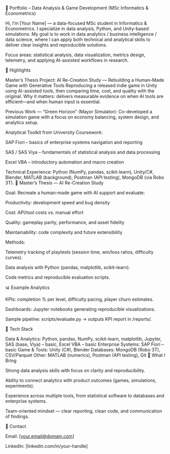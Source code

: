 🎯 Portfolio – Data Analysis & Game Development (MSc Informatics & Econometrics)

Hi, I’m [Your Name] — a data-focused MSc student in Informatics & Econometrics.
I specialize in data analysis, Python, and Unity-based simulations. My goal is to work in data analytics / business intelligence / data science, where I can apply both technical and analytical skills to deliver clear insights and reproducible solutions.

Focus areas: statistical analysis, data visualization, metrics design, telemetry, and applying AI-assisted workflows in research.

🔑 Highlights

Master’s Thesis Project: AI Re-Creation Study — Rebuilding a Human-Made Game with Generative Tools
Reproducing a released indie game in Unity using AI-assisted tools, then comparing time, cost, and quality with the original.
Why it matters: delivers measurable evidence on when AI tools are efficient—and when human input is essential.

Previous Work — “Green Horizon” (Mayor Simulator):
Co-developed a simulation game with a focus on economy balancing, system design, and analytics setup.

Analytical Toolkit from University Coursework:

SAP Fiori – basics of enterprise systems navigation and reporting

SAS / SAS Viya – fundamentals of statistical analysis and data processing

Excel VBA – introductory automation and macro creation

Technical Experience: Python (NumPy, pandas, scikit-learn), Unity/C#, Blender, MATLAB (background), Postman (API testing), MongoDB (via Robo 3T).
🧪 Master’s Thesis — AI Re-Creation Study

Goal: Recreate a human-made game with AI support and evaluate:

Productivity: development speed and bug density

Cost: API/tool costs vs. manual effort

Quality: gameplay parity, performance, and asset fidelity

Maintainability: code complexity and future extensibility

Methods:

Telemetry tracking of playtests (session time, win/loss ratios, difficulty curves).

Data analysis with Python (pandas, matplotlib, scikit-learn).

Code metrics and reproducible evaluation scripts.

📊 Example Analytics

KPIs: completion % per level, difficulty pacing, player churn estimates.

Dashboards: Jupyter notebooks generating reproducible visualizations.

Sample pipeline: scripts/evaluate.py → outputs KPI report in /reports/.

🧰 Tech Stack

Data & Analytics: Python, pandas, NumPy, scikit-learn, matplotlib, Jupyter, SAS (base, Viya) – basic, Excel VBA – basic
Enterprise Systems: SAP Fiori – basic
Game & Tools: Unity (C#), Blender
Databases: MongoDB (Robo 3T), CSV/Parquet
Other: MATLAB (numerics), Postman (API testing), Git
🤝 What I Bring

Strong data analysis skills with focus on clarity and reproducibility.

Ability to connect analytics with product outcomes (games, simulations, experiments).

Experience across multiple tools, from statistical software to databases and enterprise systems.

Team-oriented mindset — clear reporting, clean code, and communication of findings.

📩 Contact

Email: [your.email@domain.com]

LinkedIn: [linkedin.com/in/your-handle]
